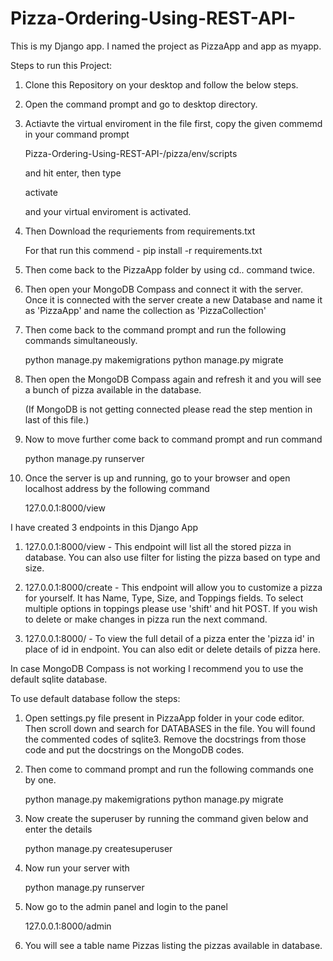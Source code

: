 # Pizza-Ordering-Using-REST-API-

This is my Django app. I named the project as PizzaApp and app as myapp.

Steps to run this Project:


1. Clone this Repository on your desktop and follow the below steps.

2. Open the command prompt and go to desktop directory.

3. Actiavte the virtual enviroment in the file first, copy the given commemd in your command prompt

   Pizza-Ordering-Using-REST-API-/pizza/env/scripts 

   and hit enter, then type 
   
   activate

   and your virtual enviroment is activated.

3. Then Download the requriements from requirements.txt

   For that run this commend - pip install -r requirements.txt

4. Then come back to the PizzaApp folder by using 
   cd.. command twice.

5. Then open your MongoDB Compass and connect it with the server. Once it is connected with the server create a 
   new Database and name it as 'PizzaApp' and name the collection as 'PizzaCollection' 

6. Then come back to the command prompt and run the following commands simultaneously.
   
   python manage.py makemigrations
   python manage.py migrate

7. Then open the MongoDB Compass again and refresh it and you will see a bunch of pizza available in the database.

   (If MongoDB is not getting connected please read the step mention in last of this file.)

8. Now to move further come back to command prompt and run command 

   python manage.py runserver

9. Once the server is up and running, go to your browser and open localhost address by the following command

   127.0.0.1:8000/view 


I have created 3 endpoints in this Django App

1. 127.0.0.1:8000/view - This endpoint will list all the stored pizza in database. You can also use filter 
   for listing the pizza based on type and size.
   
2. 127.0.0.1:8000/create - This endpoint will allow you to customize a pizza for yourself. It has
   Name, Type, Size, and Toppings fields. To select multiple options in toppings please use 'shift' and hit POST.
   If you wish to delete or make changes in pizza run the next command.

3. 127.0.0.1:8000/<id> - To view the full detail of a pizza enter the 'pizza id' in place of id in endpoint.
   You can also edit or delete details of pizza here.


In case MongoDB Compass is not working I recommend you to use the default sqlite database.

To use default database follow the steps:

1. Open settings.py file present in PizzaApp folder in your code editor.
   Then scroll down and search for DATABASES in the file. You will found the commented codes of sqlite3. Remove the docstrings from those code and put the docstrings on the MongoDB codes.

2. Then come to command prompt and run the following commands one by one. 

   python manage.py makemigrations
   python manage.py migrate

3. Now create the superuser by running the command given below and enter the details 

   python manage.py createsuperuser

4. Now run your server with 
   
   python manage.py runserver

5. Now go to the admin panel and login to the panel
   
   127.0.0.1:8000/admin

6. You will see a table name Pizzas listing the pizzas available in database.
